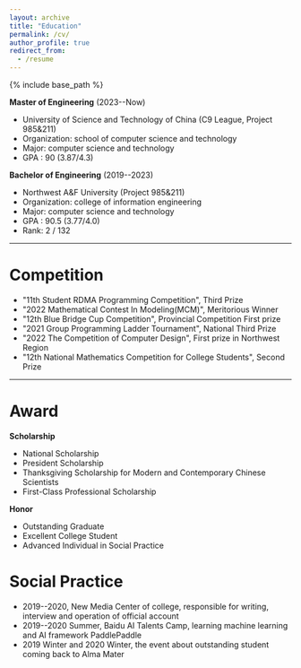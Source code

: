 ```yaml
---
layout: archive
title: "Education"
permalink: /cv/
author_profile: true
redirect_from:
  - /resume
---
```


{% include base_path %}

**Master of Engineering** (2023--Now)
* University of Science and Technology of China (C9 League, Project 985&211)
* Organization: school of computer science and technology
* Major: computer science and technology
* GPA : 90 (3.87/4.3)

**Bachelor of Engineering** (2019--2023)
* Northwest A&F University (Project 985&211)
* Organization: college of information engineering
* Major: computer science and technology
* GPA : 90.5 (3.77/4.0)
* Rank: 2 / 132

**************************************************

Competition
======
* "11th Student RDMA Programming Competition", Third Prize
* "2022 Mathematical Contest In Modeling(MCM)", Meritorious Winner
* "12th Blue Bridge Cup Competition", Provincial Competition First prize
* "2021 Group Programming Ladder Tournament", National Third Prize
* "2022 The Competition of Computer Design", First prize in Northwest Region
* "12th National Mathematics Competition for College Students", Second Prize


**************************************************

Award
======
**Scholarship**
* National Scholarship
* President Scholarship
* Thanksgiving Scholarship for Modern and Contemporary Chinese Scientists
* First-Class Professional Scholarship

**Honor**
* Outstanding Graduate
* Excellent College Student
* Advanced Individual in Social Practice

Social Practice
======
* 2019--2020, New Media Center of college, responsible for writing, interview and operation of official account
* 2019--2020 Summer, Baidu AI Talents Camp, learning machine learning and AI framework PaddlePaddle
* 2019 Winter and 2020 Winter, the event about outstanding student coming back to Alma Mater